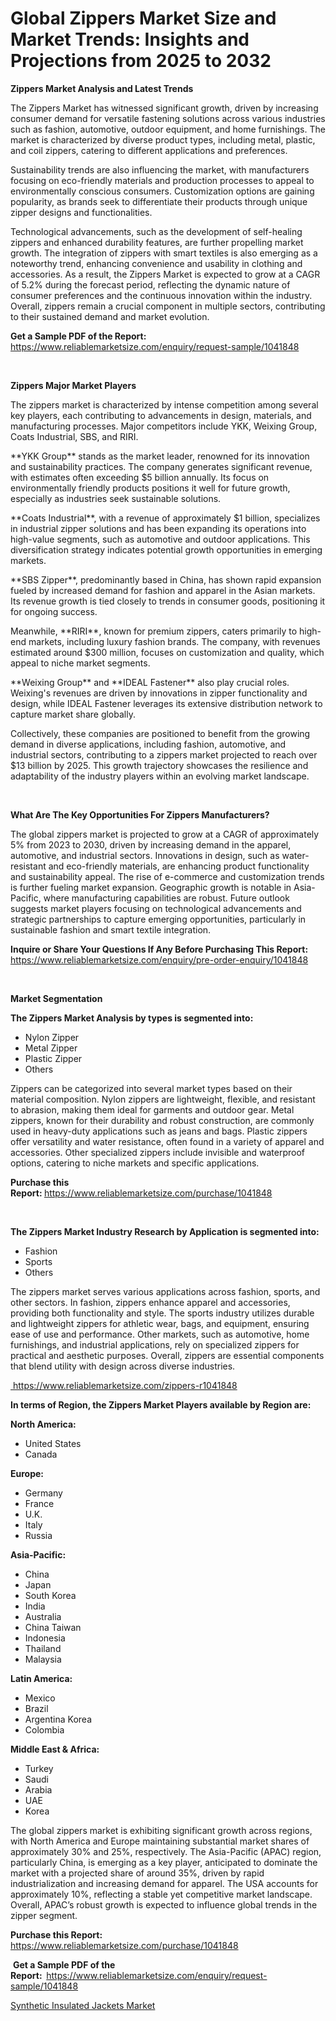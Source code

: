 <p><h1>Global Zippers Market Size and Market Trends: Insights and Projections from 2025 to 2032</h1></p><p><strong>Zippers Market Analysis and Latest Trends</strong></p>
<p><p>The Zippers Market has witnessed significant growth, driven by increasing consumer demand for versatile fastening solutions across various industries such as fashion, automotive, outdoor equipment, and home furnishings. The market is characterized by diverse product types, including metal, plastic, and coil zippers, catering to different applications and preferences. </p><p>Sustainability trends are also influencing the market, with manufacturers focusing on eco-friendly materials and production processes to appeal to environmentally conscious consumers. Customization options are gaining popularity, as brands seek to differentiate their products through unique zipper designs and functionalities. </p><p>Technological advancements, such as the development of self-healing zippers and enhanced durability features, are further propelling market growth. The integration of zippers with smart textiles is also emerging as a noteworthy trend, enhancing convenience and usability in clothing and accessories. As a result, the Zippers Market is expected to grow at a CAGR of 5.2% during the forecast period, reflecting the dynamic nature of consumer preferences and the continuous innovation within the industry. Overall, zippers remain a crucial component in multiple sectors, contributing to their sustained demand and market evolution.</p></p>
<p><strong>Get a Sample PDF of the Report:&nbsp;</strong> <a href="https://www.reliablemarketsize.com/enquiry/request-sample/1041848?utm_campaign=3199&utm_medium=2&utm_source=Github&utm_content=ia&utm_term=05042025&utm_id=zippers">https://www.reliablemarketsize.com/enquiry/request-sample/1041848</a></p>
<p>&nbsp;</p>
<p><strong>Zippers Major Market Players</strong></p>
<p><p>The zippers market is characterized by intense competition among several key players, each contributing to advancements in design, materials, and manufacturing processes. Major competitors include YKK, Weixing Group, Coats Industrial, SBS, and RIRI. </p><p>**YKK Group** stands as the market leader, renowned for its innovation and sustainability practices. The company generates significant revenue, with estimates often exceeding $5 billion annually. Its focus on environmentally friendly products positions it well for future growth, especially as industries seek sustainable solutions.</p><p>**Coats Industrial**, with a revenue of approximately $1 billion, specializes in industrial zipper solutions and has been expanding its operations into high-value segments, such as automotive and outdoor applications. This diversification strategy indicates potential growth opportunities in emerging markets.</p><p>**SBS Zipper**, predominantly based in China, has shown rapid expansion fueled by increased demand for fashion and apparel in the Asian markets. Its revenue growth is tied closely to trends in consumer goods, positioning it for ongoing success.</p><p>Meanwhile, **RIRI**, known for premium zippers, caters primarily to high-end markets, including luxury fashion brands. The company, with revenues estimated around $300 million, focuses on customization and quality, which appeal to niche market segments.</p><p>**Weixing Group** and **IDEAL Fastener** also play crucial roles. Weixing's revenues are driven by innovations in zipper functionality and design, while IDEAL Fastener leverages its extensive distribution network to capture market share globally.</p><p>Collectively, these companies are positioned to benefit from the growing demand in diverse applications, including fashion, automotive, and industrial sectors, contributing to a zippers market projected to reach over $13 billion by 2025. This growth trajectory showcases the resilience and adaptability of the industry players within an evolving market landscape.</p></p>
<p>&nbsp;</p>
<p><strong>What Are The Key Opportunities For Zippers Manufacturers?</strong></p>
<p><p>The global zippers market is projected to grow at a CAGR of approximately 5% from 2023 to 2030, driven by increasing demand in the apparel, automotive, and industrial sectors. Innovations in design, such as water-resistant and eco-friendly materials, are enhancing product functionality and sustainability appeal. The rise of e-commerce and customization trends is further fueling market expansion. Geographic growth is notable in Asia-Pacific, where manufacturing capabilities are robust. Future outlook suggests market players focusing on technological advancements and strategic partnerships to capture emerging opportunities, particularly in sustainable fashion and smart textile integration.</p></p>
<p><strong>Inquire or Share Your Questions If Any Before Purchasing This Report:</strong> <a href="https://www.reliablemarketsize.com/enquiry/pre-order-enquiry/1041848?utm_campaign=3199&utm_medium=2&utm_source=Github&utm_content=ia&utm_term=05042025&utm_id=zippers">https://www.reliablemarketsize.com/enquiry/pre-order-enquiry/1041848</a></p>
<p>&nbsp;</p>
<p><strong>Market Segmentation</strong></p>
<p><strong>The Zippers Market Analysis by types is segmented into:</strong></p>
<p><ul><li>Nylon Zipper</li><li>Metal Zipper</li><li>Plastic Zipper</li><li>Others</li></ul></p>
<p><p>Zippers can be categorized into several market types based on their material composition. Nylon zippers are lightweight, flexible, and resistant to abrasion, making them ideal for garments and outdoor gear. Metal zippers, known for their durability and robust construction, are commonly used in heavy-duty applications such as jeans and bags. Plastic zippers offer versatility and water resistance, often found in a variety of apparel and accessories. Other specialized zippers include invisible and waterproof options, catering to niche markets and specific applications.</p></p>
<p><strong>Purchase this Report:&nbsp;</strong><a href="https://www.reliablemarketsize.com/purchase/1041848?utm_campaign=3199&utm_medium=2&utm_source=Github&utm_content=ia&utm_term=05042025&utm_id=zippers">https://www.reliablemarketsize.com/purchase/1041848</a></p>
<p>&nbsp;</p>
<p><strong>The Zippers Market Industry Research by Application is segmented into:</strong></p>
<p><ul><li>Fashion</li><li>Sports</li><li>Others</li></ul></p>
<p><p>The zippers market serves various applications across fashion, sports, and other sectors. In fashion, zippers enhance apparel and accessories, providing both functionality and style. The sports industry utilizes durable and lightweight zippers for athletic wear, bags, and equipment, ensuring ease of use and performance. Other markets, such as automotive, home furnishings, and industrial applications, rely on specialized zippers for practical and aesthetic purposes. Overall, zippers are essential components that blend utility with design across diverse industries.</p></p>
<p><a href="https://www.reliablemarketsize.com/zippers-r1041848?utm_campaign=3199&utm_medium=2&utm_source=Github&utm_content=ia&utm_term=05042025&utm_id=zippers">&nbsp;https://www.reliablemarketsize.com/zippers-r1041848</a></p>
<p><strong>In terms of Region, the Zippers Market Players available by Region are:</strong></p>
<p>
    <p> <strong> North America: </strong>
        <ul>
            <li>United States</li>
            <li>Canada</li>
        </ul>
        </p> 
    <p> <strong> Europe: </strong>
        <ul>
            <li>Germany</li>
            <li>France</li>
            <li>U.K.</li>
            <li>Italy</li>
            <li>Russia</li>
        </ul>
        </p> 
    <p> <strong> Asia-Pacific: </strong>
        <ul>
            <li>China</li>
            <li>Japan</li>
            <li>South Korea</li>
            <li>India</li>
            <li>Australia</li>
            <li>China Taiwan</li>
            <li>Indonesia</li>
            <li>Thailand</li>
            <li>Malaysia</li>
        </ul>
        </p> 
    <p> <strong> Latin America: </strong>
        <ul>
            <li>Mexico</li>
            <li>Brazil</li>
            <li>Argentina Korea</li>
            <li>Colombia</li>
        </ul>
        </p> 
    <p> <strong> Middle East & Africa: </strong>
        <ul>
            <li>Turkey</li>
            <li>Saudi</li>
            <li>Arabia</li>
            <li>UAE</li>
            <li>Korea</li>
        </ul>
    </p>
    </p>
<p><p>The global zippers market is exhibiting significant growth across regions, with North America and Europe maintaining substantial market shares of approximately 30% and 25%, respectively. The Asia-Pacific (APAC) region, particularly China, is emerging as a key player, anticipated to dominate the market with a projected share of around 35%, driven by rapid industrialization and increasing demand for apparel. The USA accounts for approximately 10%, reflecting a stable yet competitive market landscape. Overall, APAC’s robust growth is expected to influence global trends in the zipper segment.</p></p>
<p><strong>Purchase this Report: </strong><a href="https://www.reliablemarketsize.com/purchase/1041848?utm_campaign=3199&utm_medium=2&utm_source=Github&utm_content=ia&utm_term=05042025&utm_id=zippers">https://www.reliablemarketsize.com/purchase/1041848</a></p>
<p>&nbsp;<strong>Get a Sample PDF of the Report:&nbsp;&nbsp;</strong><a href="https://www.reliablemarketsize.com/enquiry/request-sample/1041848?utm_campaign=3199&utm_medium=2&utm_source=Github&utm_content=ia&utm_term=05042025&utm_id=zippers">https://www.reliablemarketsize.com/enquiry/request-sample/1041848</a></p>
<p><strong></strong></p>
<p><p><a href="https://github.com/daphnyvashdi/Market-Research-Report-List-1/blob/main/synthetic-insulated-jackets-market.md?utm_campaign=3199&utm_medium=2&utm_source=Github&utm_content=ia&utm_term=05042025&utm_id=zippers">Synthetic Insulated Jackets Market</a></p></p>